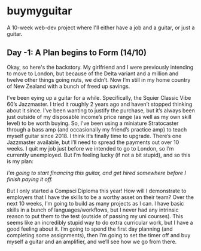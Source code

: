 # buymyguitar
A 10-week web-dev project where I'll either have a job and a guitar, or just a guitar.


Day -1: A Plan begins to Form (14/10)
------------------------------------
Okay, so here's the backstory.
My girlfriend and I were previously intending to move to London, but because of the Delta variant and a million and twelve other things going nuts, we didn’t.
Now I’m still in my home country of New Zealand with a bunch of freed up savings.

I’ve been eying up a guitar for a while.  Specifically, the Squier Classic Vibe 60’s Jazzmaster.  I tried it roughly 2 years ago and haven’t stopped thinking about it since.  I’ve been wanting to justify the purchase, but it’s always been just outside of my disposable income’s price range (as well as my own skill level) to be worth buying.
So, I’ve been using a miniature Stratocaster through a bass amp (and occasionally my friend’s practice amp) to teach myself guitar since 2018.
I think it’s finally time to upgrade.  There’s one Jazzmaster available, but I’ll need to spread the payments out over 10 weeks.  I quit my job just before we intended to go to London, so I’m currently unemployed.  But I’m feeling lucky (if not a bit stupid), and so this is my plan:

_I’m going to start financing this guitar, and get hired somewhere before I finish paying it off._

But I only started a Compsci Diploma this year!  How will I demonstrate to employers that I have the skills to be a worthy asset on their team?
Over the next 10 weeks, I’m going to build as many projects as I can.  I have basic skills in a bunch of languages/workflows, but I never had any intrinsic reason to put them to the test (outside of passing my uni courses).  This seems like an incredibly stupid way to do extra curricular work, but I have a good feeling about it.
I’m going to spend the first day planning (and completing some assignments), then I’m going to set the timer off and buy myself a guitar and an amplifier, and we’ll see how we go from there.
